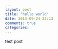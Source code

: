 ```yaml
---
layout: post
title: "hello world"
date: 2013-09-24 22:13
comments: true
categories: 
---
```

test post